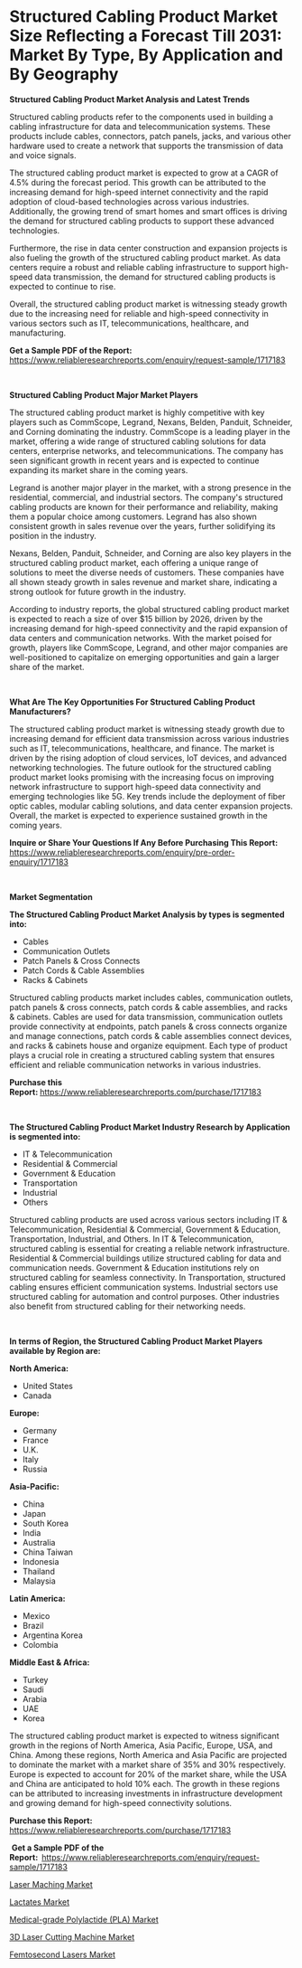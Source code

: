 <p><h1>Structured Cabling Product Market Size Reflecting a Forecast Till 2031: Market By Type, By Application and By Geography</h1></p><p><strong>Structured Cabling Product Market Analysis and Latest Trends</strong></p>
<p><p>Structured cabling products refer to the components used in building a cabling infrastructure for data and telecommunication systems. These products include cables, connectors, patch panels, jacks, and various other hardware used to create a network that supports the transmission of data and voice signals.</p><p>The structured cabling product market is expected to grow at a CAGR of 4.5% during the forecast period. This growth can be attributed to the increasing demand for high-speed internet connectivity and the rapid adoption of cloud-based technologies across various industries. Additionally, the growing trend of smart homes and smart offices is driving the demand for structured cabling products to support these advanced technologies.</p><p>Furthermore, the rise in data center construction and expansion projects is also fueling the growth of the structured cabling product market. As data centers require a robust and reliable cabling infrastructure to support high-speed data transmission, the demand for structured cabling products is expected to continue to rise.</p><p>Overall, the structured cabling product market is witnessing steady growth due to the increasing need for reliable and high-speed connectivity in various sectors such as IT, telecommunications, healthcare, and manufacturing.</p></p>
<p><strong>Get a Sample PDF of the Report:&nbsp;</strong> <a href="https://www.reliableresearchreports.com/enquiry/request-sample/1717183">https://www.reliableresearchreports.com/enquiry/request-sample/1717183</a></p>
<p>&nbsp;</p>
<p><strong>Structured Cabling Product Major Market Players</strong></p>
<p><p>The structured cabling product market is highly competitive with key players such as CommScope, Legrand, Nexans, Belden, Panduit, Schneider, and Corning dominating the industry. CommScope is a leading player in the market, offering a wide range of structured cabling solutions for data centers, enterprise networks, and telecommunications. The company has seen significant growth in recent years and is expected to continue expanding its market share in the coming years.</p><p>Legrand is another major player in the market, with a strong presence in the residential, commercial, and industrial sectors. The company's structured cabling products are known for their performance and reliability, making them a popular choice among customers. Legrand has also shown consistent growth in sales revenue over the years, further solidifying its position in the industry.</p><p>Nexans, Belden, Panduit, Schneider, and Corning are also key players in the structured cabling product market, each offering a unique range of solutions to meet the diverse needs of customers. These companies have all shown steady growth in sales revenue and market share, indicating a strong outlook for future growth in the industry.</p><p>According to industry reports, the global structured cabling product market is expected to reach a size of over $15 billion by 2026, driven by the increasing demand for high-speed connectivity and the rapid expansion of data centers and communication networks. With the market poised for growth, players like CommScope, Legrand, and other major companies are well-positioned to capitalize on emerging opportunities and gain a larger share of the market.</p></p>
<p>&nbsp;</p>
<p><strong>What Are The Key Opportunities For Structured Cabling Product Manufacturers?</strong></p>
<p><p>The structured cabling product market is witnessing steady growth due to increasing demand for efficient data transmission across various industries such as IT, telecommunications, healthcare, and finance. The market is driven by the rising adoption of cloud services, IoT devices, and advanced networking technologies. The future outlook for the structured cabling product market looks promising with the increasing focus on improving network infrastructure to support high-speed data connectivity and emerging technologies like 5G. Key trends include the deployment of fiber optic cables, modular cabling solutions, and data center expansion projects. Overall, the market is expected to experience sustained growth in the coming years.</p></p>
<p><strong>Inquire or Share Your Questions If Any Before Purchasing This Report:</strong> <a href="https://www.reliableresearchreports.com/enquiry/pre-order-enquiry/1717183">https://www.reliableresearchreports.com/enquiry/pre-order-enquiry/1717183</a></p>
<p>&nbsp;</p>
<p><strong>Market Segmentation</strong></p>
<p><strong>The Structured Cabling Product Market Analysis by types is segmented into:</strong></p>
<p><ul><li>Cables</li><li>Communication Outlets</li><li>Patch Panels & Cross Connects</li><li>Patch Cords & Cable Assemblies</li><li>Racks & Cabinets</li></ul></p>
<p><p>Structured cabling products market includes cables, communication outlets, patch panels & cross connects, patch cords & cable assemblies, and racks & cabinets. Cables are used for data transmission, communication outlets provide connectivity at endpoints, patch panels & cross connects organize and manage connections, patch cords & cable assemblies connect devices, and racks & cabinets house and organize equipment. Each type of product plays a crucial role in creating a structured cabling system that ensures efficient and reliable communication networks in various industries.</p></p>
<p><strong>Purchase this Report:&nbsp;</strong><a href="https://www.reliableresearchreports.com/purchase/1717183">https://www.reliableresearchreports.com/purchase/1717183</a></p>
<p>&nbsp;</p>
<p><strong>The Structured Cabling Product Market Industry Research by Application is segmented into:</strong></p>
<p><ul><li>IT & Telecommunication</li><li>Residential & Commercial</li><li>Government & Education</li><li>Transportation</li><li>Industrial</li><li>Others</li></ul></p>
<p><p>Structured cabling products are used across various sectors including IT & Telecommunication, Residential & Commercial, Government & Education, Transportation, Industrial, and Others. In IT & Telecommunication, structured cabling is essential for creating a reliable network infrastructure. Residential & Commercial buildings utilize structured cabling for data and communication needs. Government & Education institutions rely on structured cabling for seamless connectivity. In Transportation, structured cabling ensures efficient communication systems. Industrial sectors use structured cabling for automation and control purposes. Other industries also benefit from structured cabling for their networking needs.</p></p>
<p>&nbsp;</p>
<p><strong>In terms of Region, the Structured Cabling Product Market Players available by Region are:</strong></p>
<p>
    <p> <strong> North America: </strong>
        <ul>
            <li>United States</li>
            <li>Canada</li>
        </ul>
        </p> 
    <p> <strong> Europe: </strong>
        <ul>
            <li>Germany</li>
            <li>France</li>
            <li>U.K.</li>
            <li>Italy</li>
            <li>Russia</li>
        </ul>
        </p> 
    <p> <strong> Asia-Pacific: </strong>
        <ul>
            <li>China</li>
            <li>Japan</li>
            <li>South Korea</li>
            <li>India</li>
            <li>Australia</li>
            <li>China Taiwan</li>
            <li>Indonesia</li>
            <li>Thailand</li>
            <li>Malaysia</li>
        </ul>
        </p> 
    <p> <strong> Latin America: </strong>
        <ul>
            <li>Mexico</li>
            <li>Brazil</li>
            <li>Argentina Korea</li>
            <li>Colombia</li>
        </ul>
        </p> 
    <p> <strong> Middle East & Africa: </strong>
        <ul>
            <li>Turkey</li>
            <li>Saudi</li>
            <li>Arabia</li>
            <li>UAE</li>
            <li>Korea</li>
        </ul>
    </p>
    </p>
<p><p>The structured cabling product market is expected to witness significant growth in the regions of North America, Asia Pacific, Europe, USA, and China. Among these regions, North America and Asia Pacific are projected to dominate the market with a market share of 35% and 30% respectively. Europe is expected to account for 20% of the market share, while the USA and China are anticipated to hold 10% each. The growth in these regions can be attributed to increasing investments in infrastructure development and growing demand for high-speed connectivity solutions.</p></p>
<p><strong>Purchase this Report: </strong><a href="https://www.reliableresearchreports.com/purchase/1717183">https://www.reliableresearchreports.com/purchase/1717183</a></p>
<p>&nbsp;<strong>Get a Sample PDF of the Report:&nbsp;&nbsp;</strong><a href="https://www.reliableresearchreports.com/enquiry/request-sample/1717183">https://www.reliableresearchreports.com/enquiry/request-sample/1717183</a></p>
<p><strong></strong></p>
<p><p><a href="https://github.com/PeterParrish5/Market-Research-Report-List-3/blob/main/laser-maching-market.md">Laser Maching Market</a></p><p><a href="https://issuu.com/reportprime-2/docs/lactates-market-size-2030.pptx">Lactates Market</a></p><p><a href="https://issuu.com/reportprime-2/docs/medical-grade-polylactide-pla-market-size-2030.ppt">Medical-grade Polylactide (PLA) Market</a></p><p><a href="https://github.com/laholand/Market-Research-Report-List-2/blob/main/3d-laser-cutting-machine-market.md">3D Laser Cutting Machine Market</a></p><p><a href="https://github.com/jhcraigie/Market-Research-Report-List-2/blob/main/femtosecond-lasers-market.md">Femtosecond Lasers Market</a></p></p>